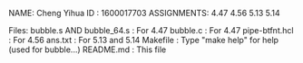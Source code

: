 NAME: Cheng Yihua
ID	: 1600017703
ASSIGNMENTS:
	4.47 4.56 5.13 5.14

Files:
	bubble.s AND bubble_64.s	:	For 4.47
	bubble.c					:	For 4.47
	pipe-btfnt.hcl				:	For 4.56
	ans.txt						:	For 5.13 and 5.14
	Makefile					:	Type "make help" for help
									(used for bubble...)
	README.md					:	This file
